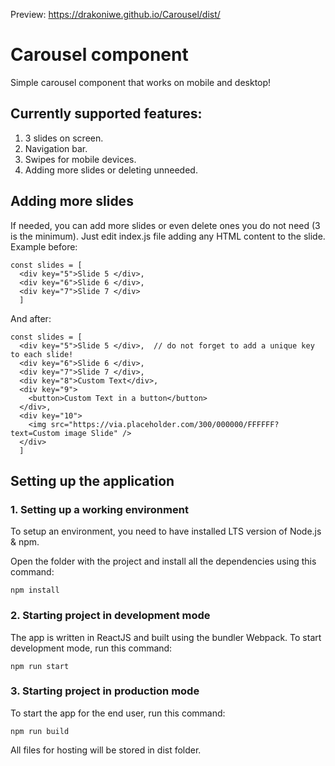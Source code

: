 Preview: https://drakoniwe.github.io/Carousel/dist/
# Carousel component
Simple carousel component that works on mobile and desktop!
## Currently supported features:
1. 3 slides on screen.
2. Navigation bar.
3. Swipes for mobile devices.
4. Adding more slides or deleting unneeded.
## Adding more slides
If needed, you can add more slides or even delete ones you do not need (3 is the minimum). Just edit index.js file adding any HTML content to the slide.
Example before:
```
const slides = [
  <div key="5">Slide 5 </div>,
  <div key="6">Slide 6 </div>,
  <div key="7">Slide 7 </div>
  ]
```
And after:
```
const slides = [
  <div key="5">Slide 5 </div>,  // do not forget to add a unique key to each slide!
  <div key="6">Slide 6 </div>,
  <div key="7">Slide 7 </div>,
  <div key="8">Custom Text</div>,
  <div key="9">
    <button>Custom Text in a button</button>
  </div>,
  <div key="10">
    <img src="https://via.placeholder.com/300/000000/FFFFFF?text=Custom image Slide" />
  </div>
  ]
```
## Setting up the application
### 1. Setting up a working environment
To setup an environment, you need to have installed LTS version of Node.js & npm.

Open the folder with the project and install all the dependencies using this command:
```
npm install
```
### 2. Starting project in development mode
The app is written in ReactJS and built using the bundler Webpack. To start development mode, run this command:
```
npm run start
``` 
### 3. Starting project in production mode
To start the app for the end user, run this command:
```
npm run build
```
All files for hosting will be stored in dist folder.
